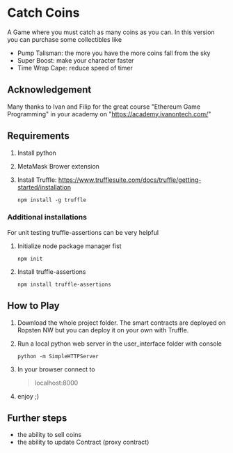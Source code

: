 # Catch Coins
A Game where you must catch as many coins as you can. In this version you can purchase some collectibles like
- Pump Talisman: the more you have the more coins fall from the sky
- Super Boost: make your character faster
- Time Wrap Cape: reduce speed of timer

## Acknowledgement
Many thanks to Ivan and Filip for the great course "Ethereum Game Programming" in your academy on "https://academy.ivanontech.com/"

## Requirements
1. Install python

2. MetaMask Brower extension

3. Install Truffle: https://www.trufflesuite.com/docs/truffle/getting-started/installation
    ```
    npm install -g truffle
    ```

### Additional installations
For unit testing truffle-assertions can be very helpful
1. Initialize node package manager fist
    ```
    npm init
    ```
2. Install truffle-assertions
    ```
    npm install truffle-assertions
    ```

## How to Play
1. Download the whole project folder. The smart contracts are deployed on Ropsten NW but you can deploy it on your own with Truffle.

2. Run a local python web server in the user_interface folder with console
    ```
    python -m SimpleHTTPServer
    ```

3. In your browser connect to
    > localhost:8000

4. enjoy ;)

## Further steps
- the ability to sell coins
- the ability to update Contract (proxy contract)

